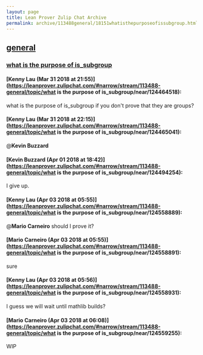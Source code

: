 ```yaml
---
layout: page
title: Lean Prover Zulip Chat Archive 
permalink: archive/113488general/18151whatisthepurposeofissubgroup.html
---
```


## [general](index.html)
### [what is the purpose of is_subgroup](18151whatisthepurposeofissubgroup.html)

#### [Kenny Lau (Mar 31 2018 at 21:55)](https://leanprover.zulipchat.com/#narrow/stream/113488-general/topic/what is the purpose of is_subgroup/near/124464518):
what is the purpose of is_subgroup if you don't prove that they are groups?

#### [Kenny Lau (Mar 31 2018 at 22:15)](https://leanprover.zulipchat.com/#narrow/stream/113488-general/topic/what is the purpose of is_subgroup/near/124465041):
@**Kevin Buzzard**

#### [Kevin Buzzard (Apr 01 2018 at 18:42)](https://leanprover.zulipchat.com/#narrow/stream/113488-general/topic/what is the purpose of is_subgroup/near/124494254):
I give up.

#### [Kenny Lau (Apr 03 2018 at 05:55)](https://leanprover.zulipchat.com/#narrow/stream/113488-general/topic/what is the purpose of is_subgroup/near/124558889):
@**Mario Carneiro** should I prove it?

#### [Mario Carneiro (Apr 03 2018 at 05:55)](https://leanprover.zulipchat.com/#narrow/stream/113488-general/topic/what is the purpose of is_subgroup/near/124558891):
sure

#### [Kenny Lau (Apr 03 2018 at 05:56)](https://leanprover.zulipchat.com/#narrow/stream/113488-general/topic/what is the purpose of is_subgroup/near/124558931):
I guess we will wait until mathlib builds?

#### [Mario Carneiro (Apr 03 2018 at 06:08)](https://leanprover.zulipchat.com/#narrow/stream/113488-general/topic/what is the purpose of is_subgroup/near/124559255):
WIP

